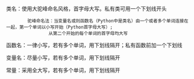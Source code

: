 类名：使用大驼峰命名风格，首字母大写。私有类可用一个下划线开头

			驼峰命名法：当变量名或则函数名（Python中是类名）由一个或者多个单词连接在一起，第一个单词以小写开始（Python首字母大写）;
	  	            从第二个开始的每个单词的首字母均大写
	  
函数名：一律小写，若有多个单词，用下划线隔开；私有函数前加一个下划线

变量名：尽量小写，若有多个单词，用下划线隔开

常量：采用全大写，若有多个单词，用下划线隔开
